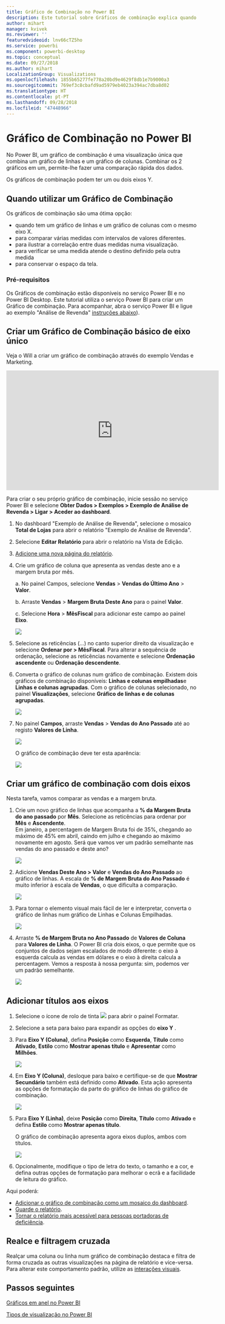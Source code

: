 ```yaml
---
title: Gráfico de Combinação no Power BI
description: Este tutorial sobre Gráficos de combinação explica quando utilizá-los e como criá-los no serviço Power BI e Desktop.
author: mihart
manager: kvivek
ms.reviewer: ''
featuredvideoid: lnv66cTZ5ho
ms.service: powerbi
ms.component: powerbi-desktop
ms.topic: conceptual
ms.date: 09/27/2018
ms.author: mihart
LocalizationGroup: Visualizations
ms.openlocfilehash: 1855b65277fe778a20bd9e4629f8db1e7b9000a3
ms.sourcegitcommit: 769ef3c8cbafd9ad5979eb4023a394ac7dba8d02
ms.translationtype: HT
ms.contentlocale: pt-PT
ms.lasthandoff: 09/28/2018
ms.locfileid: "47448966"
---
```

# <a name="combo-chart-in-power-bi"></a>Gráfico de Combinação no Power BI
No Power BI, um gráfico de combinação é uma visualização única que combina um gráfico de linhas e um gráfico de colunas. Combinar os 2 gráficos em um, permite-lhe fazer uma comparação rápida dos dados.

Os gráficos de combinação podem ter um ou dois eixos Y.

## <a name="when-to-use-a-combo-chart"></a>Quando utilizar um Gráfico de Combinação
Os gráficos de combinação são uma ótima opção:

* quando tem um gráfico de linhas e um gráfico de colunas com o mesmo eixo X.
* para comparar várias medidas com intervalos de valores diferentes.
* para ilustrar a correlação entre duas medidas numa visualização.
* para verificar se uma medida atende o destino definido pela outra medida
* para conservar o espaço da tela.

### <a name="prerequisites"></a>Pré-requisitos
Os Gráficos de combinação estão disponíveis no serviço Power BI e no Power BI Desktop. Este tutorial utiliza o serviço Power BI para criar um Gráfico de combinação. Para acompanhar, abra o serviço Power BI e ligue ao exemplo "Análise de Revenda" [instruções abaixo](#create)).


## <a name="create-a-basic-single-axis-combo-chart"></a>Criar um Gráfico de Combinação básico de eixo único
Veja o Will a criar um gráfico de combinação através do exemplo Vendas e Marketing.

<iframe width="560" height="315" src="https://www.youtube.com/embed/lnv66cTZ5ho?list=PL1N57mwBHtN0JFoKSR0n-tBkUJHeMP2cP" frameborder="0" allowfullscreen></iframe>  

<a name="create"></a> Para criar o seu próprio gráfico de combinação, inicie sessão no serviço Power BI e selecione **Obter Dados \> Exemplos \> Exemplo de Análise de Revenda > Ligar > Aceder ao dashboard**.

1. No dashboard "Exemplo de Análise de Revenda", selecione o mosaico **Total de Lojas** para abrir o relatório "Exemplo de Análise de Revenda".
2. Selecione **Editar Relatório** para abrir o relatório na Vista de Edição.
3. [Adicione uma nova página do relatório](../power-bi-report-add-page.md).
4. Crie um gráfico de coluna que apresenta as vendas deste ano e a margem bruta por mês.

    a.  No painel Campos, selecione **Vendas** \> **Vendas do Último Ano** > **Valor**.

    b.  Arraste **Vendas** \> **Margem Bruta Deste Ano** para o painel **Valor**.

    c.  Selecione **Hora** \> **MêsFiscal** para adicionar este campo ao painel **Eixo**.

    ![](media/power-bi-visualization-combo-chart/combotutorial1new.png)
5. Selecione as reticências (…) no canto superior direito da visualização e selecione **Ordenar por > MêsFiscal**. Para alterar a sequência de ordenação, selecione as reticências novamente e selecione **Ordenação ascendente** ou **Ordenação descendente**.

6. Converta o gráfico de colunas num gráfico de combinação. Existem dois gráficos de combinação disponíveis: **Linhas e colunas empilhadas**e **Linhas e colunas agrupadas**. Com o gráfico de colunas selecionado, no painel **Visualizações**, selecione **Gráfico de linhas e de colunas agrupadas**.

    ![](media/power-bi-visualization-combo-chart/converttocombo_new2.png)
7. No painel **Campos**, arraste **Vendas** \> **Vendas do Ano Passado** até ao registo **Valores de Linha**.

   ![](media/power-bi-visualization-combo-chart/linevaluebucket.png)

   O gráfico de combinação deve ter esta aparência:

   ![](media/power-bi-visualization-combo-chart/combochartdone-new.png)

## <a name="create-a-combo-chart-with-two-axes"></a>Criar um gráfico de combinação com dois eixos
Nesta tarefa, vamos comparar as vendas e a margem bruta.

1. Crie um novo gráfico de linhas que acompanha a **% da Margem Bruta do ano passado**  por **Mês**. Selecione as reticências para ordenar por **Mês** e **Ascendente**.  
Em janeiro, a percentagem de Margem Bruta foi de 35%, chegando ao máximo de 45% em abril, caindo em julho e chegando ao máximo novamente em agosto. Será que vamos ver um padrão semelhante nas vendas do ano passado e deste ano?

   ![](media/power-bi-visualization-combo-chart/combo1_new.png)
2. Adicione **Vendas Deste Ano > Valor** e **Vendas do Ano Passado** ao gráfico de linhas. A escala de **% de Margem Bruta do Ano Passado** é muito inferior à escala de **Vendas**, o que dificulta a comparação.      

   ![](media/power-bi-visualization-combo-chart/flatline_new.png)
3. Para tornar o elemento visual mais fácil de ler e interpretar, converta o gráfico de linhas num gráfico de Linhas e Colunas Empilhadas.

   ![](media/power-bi-visualization-combo-chart/converttocombo_new.png)
4. Arraste **% de Margem Bruta no Ano Passado** de **Valores de Coluna** para **Valores de Linha**. O Power BI cria dois eixos, o que permite que os conjuntos de dados sejam escalados de modo diferente: o eixo à esquerda calcula as vendas em dólares e o eixo à direita calcula a percentagem. Vemos a resposta à nossa pergunta: sim, podemos ver um padrão semelhante.

   ![](media/power-bi-visualization-combo-chart/power-bi-combochart.png)    

## <a name="add-titles-to-the-axes"></a>Adicionar títulos aos eixos
1. Selecione o ícone de rolo de tinta ![](media/power-bi-visualization-combo-chart/power-bi-paintroller.png) para abrir o painel Formatar.
2. Selecione a seta para baixo para expandir as opções do **eixo Y** .
3. Para **Eixo Y (Coluna)**, defina **Posição** como **Esquerda**, **Título** como **Ativado**, **Estilo** como **Mostrar apenas título** e **Apresentar** como **Milhões**.

   ![](media/power-bi-visualization-combo-chart/power-bi-y-axis-column.png)
4. Em **Eixo Y (Coluna)**, desloque para baixo e certifique-se de que **Mostrar Secundário** também está definido como **Ativado**. Esta ação apresenta as opções de formatação da parte do gráfico de linhas do gráfico de combinação.

   ![](media/power-bi-visualization-combo-chart/power-bi-show-secondary.png)
5. Para **Eixo Y (Linha)**, deixe **Posição** como **Direita**, **Título** como **Ativado** e defina **Estilo** como **Mostrar apenas título**.

   O gráfico de combinação apresenta agora eixos duplos, ambos com títulos.

   ![](media/power-bi-visualization-combo-chart/power-bi-titles-on.png)

6. Opcionalmente, modifique o tipo de letra do texto, o tamanho e a cor, e defina outras opções de formatação para melhorar o ecrã e a facilidade de leitura do gráfico.

Aqui poderá:

* [Adicionar o gráfico de combinação como um mosaico do dashboard](../service-dashboard-tiles.md).
* [Guarde o relatório](../service-report-save.md).
* [Tornar o relatório mais acessível para pessoas portadoras de deficiência](../desktop-accessibility.md).

## <a name="cross-highlighting-and-cross-filtering"></a>Realce e filtragem cruzada

Realçar uma coluna ou linha num gráfico de combinação destaca e filtra de forma cruzada as outras visualizações na página de relatório e vice-versa. Para alterar este comportamento padrão, utilize as [interações visuais](../service-reports-visual-interactions.md).

## <a name="next-steps"></a>Passos seguintes

[Gráficos em anel no Power BI](power-bi-visualization-doughnut-charts.md)

[Tipos de visualização no Power BI](power-bi-visualization-types-for-reports-and-q-and-a.md)
